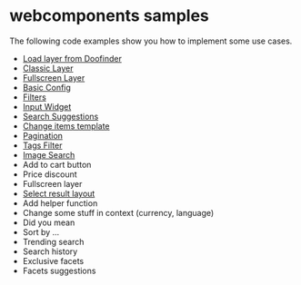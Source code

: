# webcomponents samples

The following code examples show you how to implement some use cases. 

- [Load layer from Doofinder](https://codesandbox.io/s/github/doofinder/webcomponents-samples/tree/master/load-script)
- [Classic Layer](https://codesandbox.io/s/github/doofinder/webcomponents-samples/tree/master/classic-layer)
- [Fullscreen Layer](https://codesandbox.io/s/github/doofinder/webcomponents-samples/tree/master/fullscreen-layer)
- [Basic Config](https://codesandbox.io/s/github/doofinder/webcomponents-samples/tree/master/basic-config)
- [Filters](https://codesandbox.io/s/github/doofinder/webcomponents-samples/tree/master/filters)
- [Input Widget](https://codesandbox.io/s/github/doofinder/webcomponents-samples/tree/master/df_input_widget)
- [Search Suggestions](https://codesandbox.io/s/github/doofinder/webcomponents-samples/tree/master/search-suggestions)
- [Change items template](https://codesandbox.io/s/github/doofinder/webcomponents-samples/tree/master/change_card_template)
- [Pagination](https://codesandbox.io/s/github/doofinder/webcomponents-samples/tree/master/pagination)
- [Tags Filter](https://codesandbox.io/s/github/doofinder/webcomponents-samples/tree/master/tags_filter)
- [Image Search](https://codesandbox.io/s/github/doofinder/webcomponents-samples/tree/master/image_capture)
- Add to cart button
- Price discount
- Fullscreen layer
- [Select result layout](https://codesandbox.io/s/github/doofinder/webcomponents-samples/tree/master/select-result-layout)
- Add helper function
- Change some stuff in context (currency, language)
- Did you mean 
- Sort by ...
- Trending search
- Search history
- Exclusive facets
- Facets suggestions
